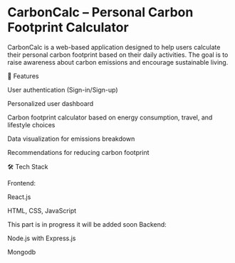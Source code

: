 # CarbonCalc – Personal Carbon Footprint Calculator
CarbonCalc is a web-based application designed to help users calculate their personal carbon footprint based on their daily activities. The goal is to raise awareness about carbon emissions and encourage sustainable living.

🚀 Features

User authentication (Sign-in/Sign-up)

Personalized user dashboard

Carbon footprint calculator based on energy consumption, travel, and lifestyle choices

Data visualization for emissions breakdown

Recommendations for reducing carbon footprint

🛠️ Tech Stack

Frontend:

React.js

HTML, CSS, JavaScript

This part is in progress it will be added soon 
Backend:

Node.js with Express.js

Mongodb

